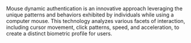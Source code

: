Mouse dynamic authentication is an innovative approach leveraging the unique patterns and behaviors exhibited by individuals while using a computer mouse. This technology analyzes various facets of interaction, including cursor movement, click patterns, speed, and acceleration, to create a distinct biometric profile for users.
